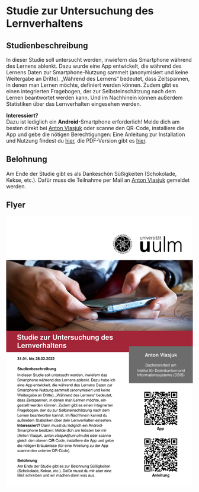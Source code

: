 # Studie zur Untersuchung des Lernverhaltens

## Studienbeschreibung

In dieser Studie soll untersucht werden, inwiefern das Smartphone während des Lernens ablenkt. Dazu wurde eine App entwickelt, die während des Lernens Daten zur Smartphone-Nutzung sammelt (anonymisiert und keine Weitergabe an Dritte). „Während des Lernens“ bedeutet, dass Zeitspannen, in denen man Lernen möchte, definiert werden können. Zudem gibt es einen integrierten Fragebogen, der zur Selbsteinschätzung nach dem Lernen beantwortet werden kann. Und im Nachhinein können außerdem Statistiken über das Lernverhalten eingesehen werden.

**Interessiert?**\
Dazu ist lediglich ein **Android**-Smartphone erforderlich! Melde dich am besten direkt bei [Anton Vlasjuk](mailto:anton.vlasjuk@uni-ulm.de?subject=Studienteilnahme:%20Lernverhalten) oder scanne den QR-Code, installiere die App und gebe die nötigen Berechtigungen: Eine Anleitung zur Installation und Nutzung findest du [hier](tutorial/README.md), die PDF-Version gibt es [hier](https://media.githubusercontent.com/media/Digital-Health-SIG/smartphone-distraction-study/gh-pages/tutorial/LaTeX/main.pdf).



## Belohnung

Am Ende der Studie gibt es als Dankeschön Süßigkeiten (Schokolade, Kekse, etc.). Dafür muss die Teilnahme per Mail an [Anton Vlasjuk](mailto:anton.vlasjuk@uni-ulm.de?subject=Studienteilnahme:%20Lernverhalten) gemeldet werden.




## Flyer

![Fyler](flyer.png)
